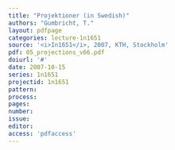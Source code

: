 ```yaml
---
title: "Projektioner (in Swedish)"
authors: "Gumbricht, T."
layout: pdfpage
categories: lecture-1n1651
source: '<i>In1651</i>, 2007, KTH, Stockholm'
pdf: 05_projections_v66.pdf
doiurl: '#'
date: 2007-10-15
series: 1n1651
projectid: 1n1651
pattern:
process:
pages:
number:
issue:
editor:
access: 'pdfaccess'
---
```

